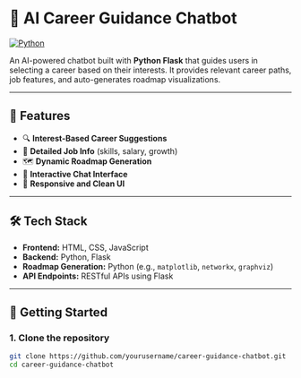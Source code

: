 # 🚀 AI Career Guidance Chatbot

[![Python](https://img.shields.io/badge/Python-3.8+-blue.svg)](https://www.python.org/)

An AI-powered chatbot built with **Python Flask** that guides users in selecting a career based on their interests. It provides relevant career paths, job features, and auto-generates roadmap visualizations.

---

## 🌟 Features

- 🔍 **Interest-Based Career Suggestions**
- 💼 **Detailed Job Info** (skills, salary, growth)
- 🗺️ **Dynamic Roadmap Generation**
- 🤖 **Interactive Chat Interface**
- 📱 **Responsive and Clean UI**

---

## 🛠 Tech Stack

- **Frontend:** HTML, CSS, JavaScript
- **Backend:** Python, Flask
- **Roadmap Generation:** Python (e.g., `matplotlib`, `networkx`, `graphviz`)
- **API Endpoints:** RESTful APIs using Flask

---

## 🚀 Getting Started

### 1. Clone the repository

```bash
git clone https://github.com/yourusername/career-guidance-chatbot.git
cd career-guidance-chatbot
